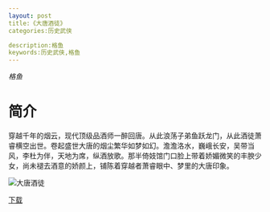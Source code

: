 ```yaml
---
layout: post
title:《大唐酒徒》
categories:历史武侠

description:格鱼
keywords:历史武侠,格鱼
---
```

*格鱼*

# 简介

穿越千年的烟云，现代顶级品酒师一醉回唐。从此浪荡子弟鱼跃龙门，从此酒徒萧睿横空出世。卷起盛世大唐的烟尘繁华如梦如幻。澹澹洛水，巍峨长安，吴带当风，李杜为伴，天地为席，纵酒放歌。那半倚妓馆门口脸上带着娇媚微笑的丰腴少女，尚未褪去酒意的娇颜上，铺陈着穿越者萧睿眼中、梦里的大唐印象。

![大唐酒徒](https://img.imiaobige.com/104134/77881.jpg)

[下载](https://public.by.files.1drv.com/y4mQBiycZQgxTThfk3Lzd7IJvwQwkct3bZUzKvcRwYaZDZSgxbeRXl-cVmRM2xUdagM8x7KQH-tdarpmjALk5lyPsdE27g8cikla17w8DwCkSoOU_dXS7dfr8ZgjbSfHdf4e6_FPmFHU_X27b-ipWB7vaZmr6rs9YM5SOTrqb2AwHLzydFDCQl0D0G_uP5_50oBd4g7vqq4vmM4oe5KSeOK7BKk9aV2c0h4A1maDbci__XhMheyk8uCReh8xUmSDMRb)

